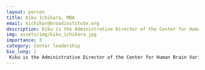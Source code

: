 ```yaml
---
layout: person
title: Kiku Ichihara, MBA
email: kichihar@broadinstitute.org
description: Kiku is the Administrative Director of the Center for Human Brain Variation and the Director of Research Strategy & Operations in the McCarroll Lab. She works closely with the Center Directors on overall ...
img: assets/img/kiku_ichihara.jpg
importance: 3
category: Center leadership
bio_long: |
 Kiku is the Administrative Director of the Center for Human Brain Variation and the Director of Research Strategy & Operations in the McCarroll Lab. She works closely with the Center Directors on overall management and strategy, ensuring that all research segments are closely integrated with the administrative team. She is interested in bridging the gap between researchers, clinicians, and those with mental health challenges to provide more comprehensive, effective care.
---
```

